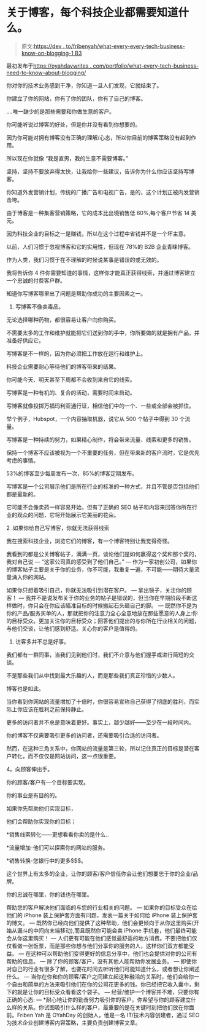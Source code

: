 # 关于博客，每个科技企业都需要知道什么。

> 原文:[https://dev . to/fribenyah/what-every-every-tech-business-know-on-blogging-1 B3](https://dev.to/fribenyah/what-every-tech-business-needs-to-know-about-blogging-1b3)

最初发布于[https://oyahdaywrites . com/portfolio/what-every-tech-business-need-to-know-about-blogging/](https://oyahdaywrites.com/portfolio/what-every-tech-business-needs-to-know-about-blogging/)

你对你的技术业务感到干净，你知道一旦人们发现，它就结束了。

你建立了你的网站，你有了你的团队，你有了自己的博客。

....唯一缺少的是那些需要和你做生意的客户。

你可能听说过博客的好处，但是你并没有看到你想要的。

因为你可能对拥有博客没有正确的理解/心态，所以你目前的博客策略没有起到作用。

所以现在你就像
“我是直男，我的生意不需要博客。”

坚持，坚持不要放弃得太快，让我给你一些建议，告诉你为什么你应该坚持写博客。

你知道外发营销计划，传统的广播广告和电视广告，是的，这个计划正被内发营销击垮。

由于博客是一种集客营销策略，它的成本比出境销售低 60%,每个客户节省 14 美元。

因为科技企业的目标之一是赚钱，所以在这个过程中省钱并不是一个坏主意。

以前，人们习惯于忽视博客和它的实用性，但现在 78%的 B2B 企业青睐博客。

作为人类，我们习惯于在不理解的时候说某事是错误的或无效的。

我将告诉你 4 件你需要知道的事情，这样你才能真正获得线索，并通过博客建立一个忠诚的付费客户群。

知道你写博客哪里出了问题是帮助你成功的主要因素之一。

1.  写博客不像卖毒品。

无论选择哪种药物，都很容易让客户向你购买。

不需要太多的工作和维护就能把它们送到你的手中，你所要做的就是拥有产品，并准备好供应它。

写博客是不一样的，因为你必须把工作放在运行和维护上。

科技企业需要耐心等待他们的博客带来的结果。

你可能今天、明天甚至下周都不会收到来自它的线索。

写博客是一种有机的、复合的活动，需要时间来启动。

写博客就像投掷万福玛利亚通行证，相信他们中的一个、一些或全部会被抓住。

举个例子，Hubspot，一个内容抽取机器，说它从 500 个帖子中得到 30 个流量。

写博客是一种持续的努力，如果精心制作，将会带来流量、线索和更多的销售。

保持一个博客不应该被视为一个不重要的任务，但在带来新的客户流时，它是优先考虑的事情。

53%的博客至少每周发布一次，85%的博客定期发布。

写博客是一个公司展示他们是所在行业的标准的一种方式，并且不管是否包括他们都是最新的。

它可能不会像卖药一样容易开始，但有了正确的 SEO 帖子和内容来回答你所在行业的观众的问题，它将开始展示它美丽的花朵。

2 .如果你给自己写博客，你就无法获得线索

我在搜索科技企业，浏览它们的博客，有一个博客特别让我觉得奇怪。

我看到的都是公关博客帖子，满满一页，谈论他们是如何赢得这个奖和那个奖的，我对自己说
—
“这家公司真的感受到了他们自己。”
—
作为一家初创公司，如果你的博客帖子主要是关于你的业务，你不可能，我重复一遍，不可能——期待大量流量涌入你的网站。

如果你只想着吸引自己，你就无法吸引到潜在客户。
—
拿出镜子，关注你的顾客！
—
我并不是说发布关于你的业务的帖子是错误的，但当你在早期阶段不断这样做时，你只会在你应该瞄准目标的时候搬起石头砸自己的脚。
—
既然你不是为你的产品/服务买单的人，那就把你的注意力全心全意地放在那些愿意的人身上:你的目标受众。更加关注你的目标受众；回答他们提出的与你所在行业相关的问题，与他们交谈，让他们感到舒适。关心你的客户是值得的。

1.  访客多并不总是好事。

我们都有一群同事，当我们见到他们时，我们不介意与他们握手或进行简短的交谈。

不是那些我们从中找到最大乐趣的人，而是那些我们真正珍惜的少数人。

博客也是如此。

当你看到你网站的流量增加了十倍时，你很容易宣称自己获得了彻底的胜利，而实际上你应该在胜利之前保持静止。

更多的访问者并不总是意味着更好。事实上，越少越好——至少在一段时间内。

你的博客不仅需要吸引更多的访问者，还需要吸引合适的访问者。

然而，在这种三角关系中，你网站的流量是第三轮，所以记住真正的目标是潜在客户转化，而不仅仅是网站访问，这一点很重要。

4。向顾客伸出手。

你的顾客/客户有一个目标要实现。

你的事业是有目的的。

如果你先帮助他们实现目标，

他们会帮助你实现你的目标；

*销售线索转化——更想看看你卖的是什么..

*流量增加-他们可以探索你的网站的服务。

*销售转换-您银行中的更多$$$。

这个世界上有太多的企业，让你的顾客/客户信任你会让他们想要忠于你的企业/品牌。

你的忠诚在哪里，你的钱也在哪里。

帮助您的客户解决他们面临的与您的行业相关的问题。
—
如果你的目标受众在给他们的 iPhone 装上保护套方面有问题，发表一篇关于如何给 iPhone 装上保护套的博文。
—
既然你已经向他们提供了这种帮助，他们会更倾向于从你这里购买(开始从漏斗的中间向末端移动),而且既然你可能会卖 iPhone 手机套，他们最终可能会从你这里购买！
—
人们更有可能在他们感觉最舒适的地方消费。不要把他们仅仅看做一张饭票，而是那些你想与他们分享你的服务的人，这样你们双方都能受益。
—
在这种可以帮助他们变得更好的信息分享中，他们也会提供对你的公司有帮助的信息。
—
除了你的顾客/客户，没有其他人能帮助你发展业务。
—
即使你对自己的行业有很多了解，也要花时间去听听他们可能知道什么，或者想让你阐述什么。
—
当你在你和你的顾客/客户之间建立起这种融洽的关系时，他们会给你一个自由和简单的方法来吸引他们在你的公司花更多的钱。你已经把它收入囊中，剩下的就是让你的目标受众看看这个袋子。
—
经营/维护一个博客并不难，只要你有正确的心态:
—
*耐心地让你的勤奋努力吸引你的客户。你希望与你的顾客建立什么样的关系。你试图吸引什么样的客户，最重要的是在关键时刻把他们放在你面前。Friben Yah 是 OYahDay 的创始人，他是一名 IT/技术内容创建者，通过 SEO 为技术企业创建博客内容策略，主要负责创建博客文章。